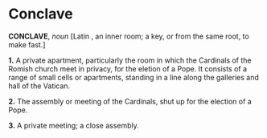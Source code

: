 # Conclave

**CONCLAVE**, _noun_ \[Latin , an inner room; a key, or from the same root, to make fast.\]

**1.** A private apartment, particularly the room in which the Cardinals of the Romish church meet in privacy, for the eletion of a Pope. It consists of a range of small cells or apartments, standing in a line along the galleries and hall of the Vatican.

**2.** The assembly or meeting of the Cardinals, shut up for the election of a Pope.

**3.** A private meeting; a close assembly.